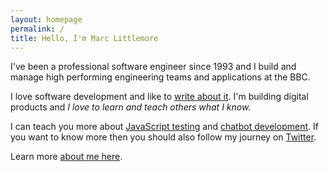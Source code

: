 ```yaml
---
layout: homepage
permalink: /
title: Hello, I'm Marc Littlemore
---
```


I've been a professional software engineer since 1993 and I build and manage high performing engineering teams and applications at the BBC.

I love software development and like to [write about it](/articles). I'm building digital products and _I love to learn and teach others what I know._

I can teach you more about [JavaScript testing](/javascript-testing) and [chatbot development](/bots). If you want to know more then you should also follow my journey on [Twitter](https://twitter.com/marclittlemore).

Learn more [about me here](/about).
